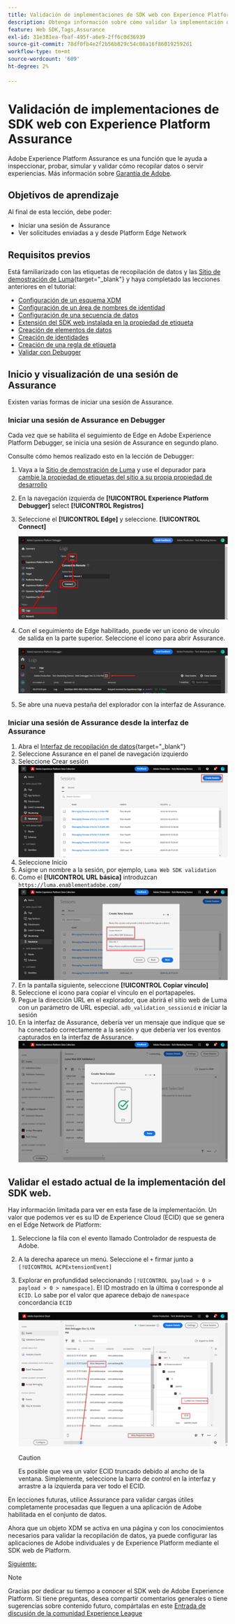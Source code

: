 ```yaml
---
title: Validación de implementaciones de SDK web con Experience Platform Assurance
description: Obtenga información sobre cómo validar la implementación del SDK web de Platform con Adobe Experience Platform Assurance. Esta lección forma parte del tutorial Implementación de Adobe Experience Cloud con SDK web.
feature: Web SDK,Tags,Assurance
exl-id: 31e381ea-fbaf-495f-a6e9-2ff6c0d36939
source-git-commit: 78df0fb4e2f2b56b829c54c08a16f860192592d1
workflow-type: tm+mt
source-wordcount: '609'
ht-degree: 2%

---
```


# Validación de implementaciones de SDK web con Experience Platform Assurance

Adobe Experience Platform Assurance es una función que le ayuda a inspeccionar, probar, simular y validar cómo recopilar datos o servir experiencias. Más información sobre [Garantía de Adobe](https://experienceleague.adobe.com/en/docs/experience-platform/assurance/home).


## Objetivos de aprendizaje

Al final de esta lección, debe poder:

* Iniciar una sesión de Assurance
* Ver solicitudes enviadas a y desde Platform Edge Network

## Requisitos previos

Está familiarizado con las etiquetas de recopilación de datos y las [Sitio de demostración de Luma](https://luma.enablementadobe.com/content/luma/us/en.html){target="_blank"} y haya completado las lecciones anteriores en el tutorial:

* [Configuración de un esquema XDM](configure-schemas.md)
* [Configuración de un área de nombres de identidad](configure-identities.md)
* [Configuración de una secuencia de datos](configure-datastream.md)
* [Extensión del SDK web instalada en la propiedad de etiqueta](install-web-sdk.md)
* [Creación de elementos de datos](create-data-elements.md)
* [Creación de identidades](create-identities.md)
* [Creación de una regla de etiqueta](create-tag-rule.md)
* [Validar con Debugger](validate-with-debugger.md)


## Inicio y visualización de una sesión de Assurance

Existen varias formas de iniciar una sesión de Assurance.

### Iniciar una sesión de Assurance en Debugger

Cada vez que se habilita el seguimiento de Edge en Adobe Experience Platform Debugger, se inicia una sesión de Assurance en segundo plano.

Consulte cómo hemos realizado esto en la lección de Debugger:

1. Vaya a la [Sitio de demostración de Luma](https://luma.enablementadobe.com/content/luma/us/en.html) y use el depurador para [cambie la propiedad de etiquetas del sitio a su propia propiedad de desarrollo](validate-with-debugger.md#use-the-experience-platform-debugger-to-map-to-your-tags-property)
1. En la navegación izquierda de **[!UICONTROL Experience Platform Debugger]** select **[!UICONTROL Registros]**
1. Seleccione el **[!UICONTROL Edge]** y seleccione. **[!UICONTROL Connect]**

   ![Conectar seguimiento de Edge](assets/analytics-debugger-edgeTrace.png)
1. Con el seguimiento de Edge habilitado, puede ver un icono de vínculo de salida en la parte superior. Seleccione el icono para abrir Assurance.

   ![Iniciar sesión de Assurance](assets/validate-debugger-start-assurnance.png)

1. Se abre una nueva pestaña del explorador con la interfaz de Assurance.

### Iniciar una sesión de Assurance desde la interfaz de Assurance

1. Abra el [Interfaz de recopilación de datos](https://experience.adobe.com/#/data-collection/home){target="_blank"}
1. Seleccione Assurance en el panel de navegación izquierdo
1. Seleccione Crear sesión
   ![Crear una sesión de Assurance](assets/assurance-create-session.png)
1. Seleccione Inicio
1. Asigne un nombre a la sesión, por ejemplo, `Luma Web SDK validation`
1. Como el **[!UICONTROL URL básica]** introduzcan `https://luma.enablementadobe.com/`
   ![Asignar un nombre a la sesión de Assurance](assets/assurance-name-session.png)
1. En la pantalla siguiente, seleccione **[!UICONTROL Copiar vínculo]**
1. Seleccione el icono para copiar el vínculo en el portapapeles.
1. Pegue la dirección URL en el explorador, que abrirá el sitio web de Luma con un parámetro de URL especial. `adb_validation_sessionid` e iniciar la sesión
1. En la interfaz de Assurance, debería ver un mensaje que indique que se ha conectado correctamente a la sesión y que debería ver los eventos capturados en la interfaz de Assurance.
   ![La sesión de Assurance se ha conectado](assets/assurance-success.png)

## Validar el estado actual de la implementación del SDK web.

Hay información limitada para ver en esta fase de la implementación. Un valor que podemos ver es su ID de Experience Cloud (ECID) que se genera en el Edge Network de Platform:

1. Seleccione la fila con el evento llamado Controlador de respuesta de Adobe.
1. A la derecha aparece un menú. Seleccione el `+` firmar junto a `[!UICONTROL ACPExtensionEvent]`
1. Explorar en profundidad seleccionando `[!UICONTROL payload > 0 > payload > 0 > namespace]`. El ID mostrado en la última `0` corresponde al `ECID`. Lo sabe por el valor que aparece debajo de `namespace` concordancia `ECID`

   ![Validación de ECID de Assurance](assets/validate-assurance-ecid.png)

   >[!CAUTION]
   >
   >Es posible que vea un valor ECID truncado debido al ancho de la ventana. Simplemente, seleccione la barra de control en la interfaz y arrastre a la izquierda para ver todo el ECID.

En lecciones futuras, utilice Assurance para validar cargas útiles completamente procesadas que lleguen a una aplicación de Adobe habilitada en el conjunto de datos.

Ahora que un objeto XDM se activa en una página y con los conocimientos necesarios para validar la recopilación de datos, ya puede configurar las aplicaciones de Adobe individuales y de Experience Platform mediante el SDK web de Platform.

[Siguiente: ](setup-experience-platform.md)

>[!NOTE]
>
>Gracias por dedicar su tiempo a conocer el SDK web de Adobe Experience Platform. Si tiene preguntas, desea compartir comentarios generales o tiene sugerencias sobre contenido futuro, compártalas en este [Entrada de discusión de la comunidad Experience League](https://experienceleaguecommunities.adobe.com/t5/adobe-experience-platform-launch/tutorial-discussion-implement-adobe-experience-cloud-with-web/td-p/444996)
